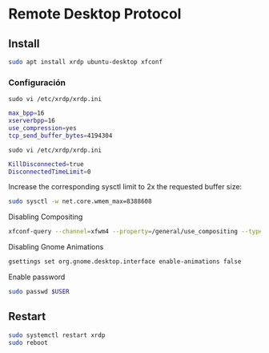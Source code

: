 # Remote Desktop Protocol

## Install

```bash
sudo apt install xrdp ubuntu-desktop xfconf
```

### Configuración

`sudo vi /etc/xrdp/xrdp.ini`

```bash
max_bpp=16
xserverbpp=16
use_compression=yes
tcp_send_buffer_bytes=4194304
```

`sudo vi /etc/xrdp/xrdp.ini`

```bash
KillDisconnected=true
DisconnectedTimeLimit=0
```

Increase the corresponding sysctl limit to 2x the requested buffer size:
```bash
sudo sysctl -w net.core.wmem_max=8388608
```

Disabling Compositing
```bash
xfconf-query --channel=xfwm4 --property=/general/use_compositing --type=bool --set=false --create
```

Disabling Gnome Animations
```bash
gsettings set org.gnome.desktop.interface enable-animations false
```

Enable password
```bash
sudo passwd $USER
```


## Restart

```bash
sudo systemctl restart xrdp
sudo reboot
```